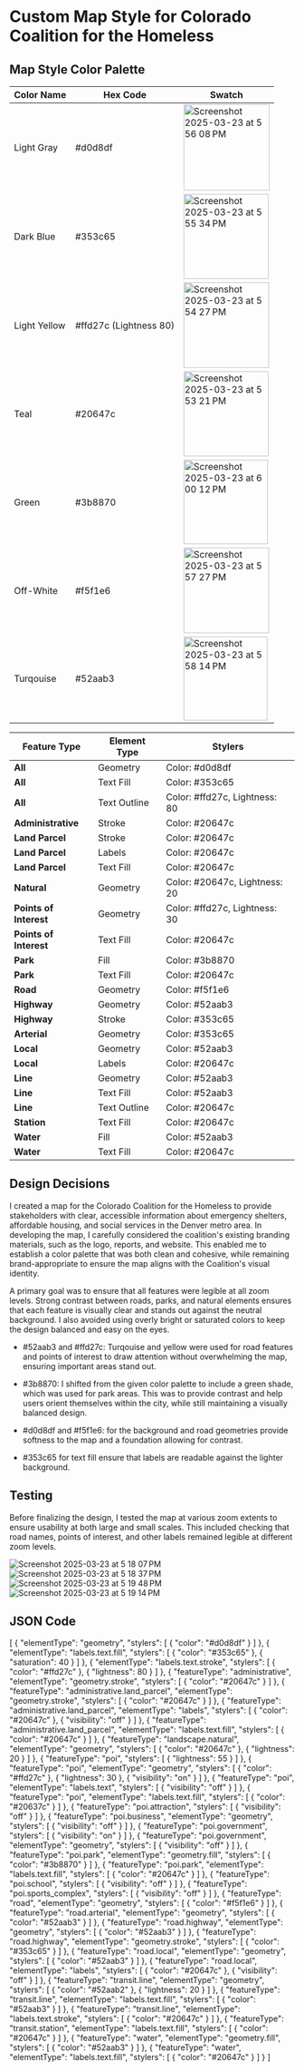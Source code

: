 # Custom Map Style for Colorado Coalition for the Homeless

## Map Style Color Palette

| Color Name     | Hex Code   | Swatch |
|----------------|------------|--------|
| Light Gray     | #d0d8df    | <img width="152" alt="Screenshot 2025-03-23 at 5 56 08 PM" src="https://github.com/user-attachments/assets/5ea0cfd9-0396-4770-b9f4-571ae5d20b7f" />|
| Dark Blue      | #353c65    | <img width="150" alt="Screenshot 2025-03-23 at 5 55 34 PM" src="https://github.com/user-attachments/assets/184a83c8-8def-4e4e-8ebe-8d4f764f8338" />|
| Light Yellow   | #ffd27c (Lightness 80) | <img width="151" alt="Screenshot 2025-03-23 at 5 54 27 PM" src="https://github.com/user-attachments/assets/d4c3ec13-bc3c-45fd-8181-f43af0e55020" />|
| Teal           | #20647c    |  <img width="150" alt="Screenshot 2025-03-23 at 5 53 21 PM" src="https://github.com/user-attachments/assets/e03d15c2-5230-4878-af0b-0afc951512dd" />|
| Green          | #3b8870    | <img width="149" alt="Screenshot 2025-03-23 at 6 00 12 PM" src="https://github.com/user-attachments/assets/6b08a067-c413-4783-8b90-d75662aaa877" /> |
| Off-White      | #f5f1e6    | <img width="151" alt="Screenshot 2025-03-23 at 5 57 27 PM" src="https://github.com/user-attachments/assets/eccbec1b-dbf0-44e3-b6b9-61e66a681654" /> |
| Turqouise      | #52aab3    | <img width="148" alt="Screenshot 2025-03-23 at 5 58 14 PM" src="https://github.com/user-attachments/assets/9b866d48-c6c6-44ad-9ea9-f9fcc37ea74e" />|


| **Feature Type**        | **Element Type**   | **Stylers**                                         |
|-------------------------|--------------------|-----------------------------------------------------|
| **All**                 | Geometry           | Color: #d0d8df                                      |
| **All**                 | Text Fill          | Color: #353c65                                      |
| **All**                 | Text Outline       | Color: #ffd27c, Lightness: 80                      |
| **Administrative**      | Stroke             | Color: #20647c                                      |
| **Land Parcel**         | Stroke             | Color: #20647c                                      |
| **Land Parcel**         | Labels             | Color: #20647c                                      |
| **Land Parcel**         | Text Fill          | Color: #20647c                                      |
| **Natural**             | Geometry           | Color: #20647c, Lightness: 20                      |
| **Points of Interest**  | Geometry           | Color: #ffd27c, Lightness: 30                      |
| **Points of Interest**  | Text Fill          | Color: #20647c                                      |
| **Park**                | Fill               | Color: #3b8870                                      |
| **Park**                | Text Fill          | Color: #20647c                                      |
| **Road**                | Geometry           | Color: #f5f1e6                                      |
| **Highway**             | Geometry           | Color: #52aab3                                      |
| **Highway**             | Stroke             | Color: #353c65                                      |
| **Arterial**            | Geometry           | Color: #353c65                                      |
| **Local**               | Geometry           | Color: #52aab3                                      |
| **Local**               | Labels             | Color: #20647c                                      |
| **Line**                | Geometry           | Color: #52aab3                                      |
| **Line**                | Text Fill          | Color: #52aab3                                      |
| **Line**                | Text Outline       | Color: #20647c                                      |
| **Station**             | Text Fill          | Color: #20647c                                      |
| **Water**               | Fill               | Color: #52aab3                                      |
| **Water**               | Text Fill          | Color: #20647c                                      |


## Design Decisions

I created a map for the Colorado Coalition for the Homeless to provide stakeholders with clear, accessible information about emergency shelters, affordable housing, and social services in the Denver metro area. In developing the map, I carefully considered the coalition's existing branding materials, such as the logo, reports, and website. This enabled me to establish a color palette that was both clean and cohesive, while remaining brand-appropriate to ensure the map aligns with the Coalition's visual identity.

A primary goal was to ensure that all features were legible at all zoom levels. Strong contrast between roads, parks, and natural elements ensures that each feature is visually clear and stands out against the neutral background. I also avoided using overly bright or saturated colors to keep the design balanced and easy on the eyes.

- #52aab3 and #ffd27c: Turqouise and yellow were used for road features and points of interest to draw attention without overwhelming the map, ensuring important areas stand out.

- #3b8870: I shifted from the given color palette to include a green shade, which was used for park areas. This was to provide contrast and help users orient themselves within the city, while still maintaining a visually balanced design.

- #d0d8df and #f5f1e6: for the background and road geometries provide softness to the map and a foundation allowing for contrast.

- #353c65 for text fill ensure that labels are readable against the lighter background.

## Testing
Before finalizing the design, I tested the map at various zoom extents to ensure usability at both large and small scales. This included checking that road names, points of interest, and other labels remained legible at different zoom levels.

![Screenshot 2025-03-23 at 5 18 07 PM](https://github.com/user-attachments/assets/af4dea8e-3fac-4e5b-b6a1-059bbbc10dea)
![Screenshot 2025-03-23 at 5 18 37 PM](https://github.com/user-attachments/assets/43957fad-987e-4431-b692-4035a6214e31)
![Screenshot 2025-03-23 at 5 19 48 PM](https://github.com/user-attachments/assets/96519b63-e2e9-4b30-8c85-bb6742b452d2)
![Screenshot 2025-03-23 at 5 19 14 PM](https://github.com/user-attachments/assets/685c1ec7-eece-480e-8fda-2c4b43456f97)


## JSON Code

[
  {
    "elementType": "geometry",
    "stylers": [
      {
        "color": "#d0d8df"
      }
    ]
  },
  {
    "elementType": "labels.text.fill",
    "stylers": [
      {
        "color": "#353c65"
      },
      {
        "saturation": 40
      }
    ]
  },
  {
    "elementType": "labels.text.stroke",
    "stylers": [
      {
        "color": "#ffd27c"
      },
      {
        "lightness": 80
      }
    ]
  },
  {
    "featureType": "administrative",
    "elementType": "geometry.stroke",
    "stylers": [
      {
        "color": "#20647c"
      }
    ]
  },
  {
    "featureType": "administrative.land_parcel",
    "elementType": "geometry.stroke",
    "stylers": [
      {
        "color": "#20647c"
      }
    ]
  },
  {
    "featureType": "administrative.land_parcel",
    "elementType": "labels",
    "stylers": [
      {
        "color": "#20647c"
      },
      {
        "visibility": "off"
      }
    ]
  },
  {
    "featureType": "administrative.land_parcel",
    "elementType": "labels.text.fill",
    "stylers": [
      {
        "color": "#20647c"
      }
    ]
  },
  {
    "featureType": "landscape.natural",
    "elementType": "geometry",
    "stylers": [
      {
        "color": "#20647c"
      },
      {
        "lightness": 20
      }
    ]
  },
  {
    "featureType": "poi",
    "stylers": [
      {
        "lightness": 55
      }
    ]
  },
  {
    "featureType": "poi",
    "elementType": "geometry",
    "stylers": [
      {
        "color": "#ffd27c"
      },
      {
        "lightness": 30
      },
      {
        "visibility": "on"
      }
    ]
  },
  {
    "featureType": "poi",
    "elementType": "labels.text",
    "stylers": [
      {
        "visibility": "off"
      }
    ]
  },
  {
    "featureType": "poi",
    "elementType": "labels.text.fill",
    "stylers": [
      {
        "color": "#20637c"
      }
    ]
  },
  {
    "featureType": "poi.attraction",
    "stylers": [
      {
        "visibility": "off"
      }
    ]
  },
  {
    "featureType": "poi.business",
    "elementType": "geometry",
    "stylers": [
      {
        "visibility": "off"
      }
    ]
  },
  {
    "featureType": "poi.government",
    "stylers": [
      {
        "visibility": "on"
      }
    ]
  },
  {
    "featureType": "poi.government",
    "elementType": "geometry",
    "stylers": [
      {
        "visibility": "off"
      }
    ]
  },
  {
    "featureType": "poi.park",
    "elementType": "geometry.fill",
    "stylers": [
      {
        "color": "#3b8870"
      }
    ]
  },
  {
    "featureType": "poi.park",
    "elementType": "labels.text.fill",
    "stylers": [
      {
        "color": "#20647c"
      }
    ]
  },
  {
    "featureType": "poi.school",
    "stylers": [
      {
        "visibility": "off"
      }
    ]
  },
  {
    "featureType": "poi.sports_complex",
    "stylers": [
      {
        "visibility": "off"
      }
    ]
  },
  {
    "featureType": "road",
    "elementType": "geometry",
    "stylers": [
      {
        "color": "#f5f1e6"
      }
    ]
  },
  {
    "featureType": "road.arterial",
    "elementType": "geometry",
    "stylers": [
      {
        "color": "#52aab3"
      }
    ]
  },
  {
    "featureType": "road.highway",
    "elementType": "geometry",
    "stylers": [
      {
        "color": "#52aab3"
      }
    ]
  },
  {
    "featureType": "road.highway",
    "elementType": "geometry.stroke",
    "stylers": [
      {
        "color": "#353c65"
      }
    ]
  },
  {
    "featureType": "road.local",
    "elementType": "geometry",
    "stylers": [
      {
        "color": "#52aab3"
      }
    ]
  },
  {
    "featureType": "road.local",
    "elementType": "labels",
    "stylers": [
      {
        "color": "#20647c"
      },
      {
        "visibility": "off"
      }
    ]
  },
  {
    "featureType": "transit.line",
    "elementType": "geometry",
    "stylers": [
      {
        "color": "#52aab2"
      },
      {
        "lightness": 20
      }
    ]
  },
  {
    "featureType": "transit.line",
    "elementType": "labels.text.fill",
    "stylers": [
      {
        "color": "#52aab3"
      }
    ]
  },
  {
    "featureType": "transit.line",
    "elementType": "labels.text.stroke",
    "stylers": [
      {
        "color": "#20647c"
      }
    ]
  },
  {
    "featureType": "transit.station",
    "elementType": "labels.text.fill",
    "stylers": [
      {
        "color": "#20647c"
      }
    ]
  },
  {
    "featureType": "water",
    "elementType": "geometry.fill",
    "stylers": [
      {
        "color": "#52aab3"
      }
    ]
  },
  {
    "featureType": "water",
    "elementType": "labels.text.fill",
    "stylers": [
      {
        "color": "#20647c"
      }
    ]
  }
]
